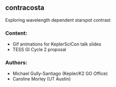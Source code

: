 contracosta
---

Exploring wavelength dependent starspot contrast

### Content:
- Gif animations for KeplerSciCon talk slides
- TESS GI Cycle 2 proposal


### Authors:
- Michael Gully-Santiago (Kepler/K2 GO Office)
- Caroline Morley (UT Austin)
